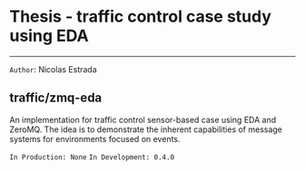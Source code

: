 # Thesis - traffic control case study using EDA
---

`Author`: Nicolas Estrada

## traffic/zmq-eda
An implementation for traffic control sensor-based case using EDA and ZeroMQ.
The idea is to demonstrate the inherent capabilities of message systems for environments focused on events.

`In Production: None`
`In Development: 0.4.0`

